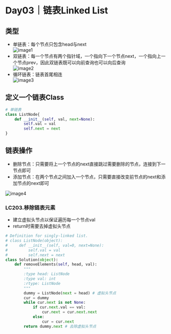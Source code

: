 # Day03｜链表Linked List
## 类型
- 单链表：每个节点只包含head与next\
![image1](https://img-blog.csdnimg.cn/20200806194529815.png)
- 双链表：每一个节点有两个指针域，一个指向下一个节点next，一个指向上一个节点prev，因此双链表既可以向前查询也可以向后查询\
![image2](https://img-blog.csdnimg.cn/20200806194559317.png)
- 循环链表：链表首尾相连\
![image3](https://img-blog.csdnimg.cn/20200806194629603.png)
## 定义一个链表Class
```python
# 单链表
class ListNode{
    def __init__(self, val, next=None):
        self.val = val
        self.next = next
}
```
## 链表操作
- 删除节点：只需要将上一个节点的next直接跳过需要删除的节点，连接到下一节点即可
- 添加节点：在两个节点之间加入一个节点，只需要直接改变前节点的next和添加节点的next即可

![image4](https://img-blog.csdnimg.cn/20200806195200276.png)

### LC203.移除链表元素
- 建立虚拟头节点以保证遍历每一个节点val
- return时需要去掉虚拟头节点
```python
# Definition for singly-linked list.
# class ListNode(object):
#     def __init__(self, val=0, next=None):
#         self.val = val
#         self.next = next
class Solution(object):
    def removeElements(self, head, val):
        """
        :type head: ListNode
        :type val: int
        :rtype: ListNode
        """
        dummy = ListNode(next = head) # 虚拟头节点
        cur = dummy
        while cur.next is not None:
            if cur.next.val == val:
                cur.next = cur.next.next
            else:
                cur = cur.next
        return dummy.next # 去除虚拟头节点
```
### 